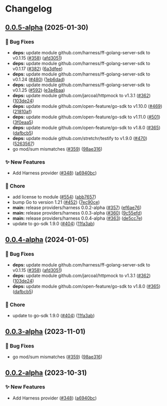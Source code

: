 # Changelog

## [0.0.5-alpha](https://github.com/beeme1mr/go-sdk-contrib/compare/providers/harness-v0.0.4-alpha...providers/harness/v0.0.5-alpha) (2025-01-30)


### 🐛 Bug Fixes

* **deps:** update module github.com/harness/ff-golang-server-sdk to v0.1.15 ([#358](https://github.com/beeme1mr/go-sdk-contrib/issues/358)) ([afd3051](https://github.com/beeme1mr/go-sdk-contrib/commit/afd30515e98ef29adab4b895e7b58cd4ec2f1bba))
* **deps:** update module github.com/harness/ff-golang-server-sdk to v0.1.17 ([#382](https://github.com/beeme1mr/go-sdk-contrib/issues/382)) ([6a3dfee](https://github.com/beeme1mr/go-sdk-contrib/commit/6a3dfee47f8b97ba15f0c2b5b70a86184a8559a6))
* **deps:** update module github.com/harness/ff-golang-server-sdk to v0.1.24 ([#480](https://github.com/beeme1mr/go-sdk-contrib/issues/480)) ([1eb6dad](https://github.com/beeme1mr/go-sdk-contrib/commit/1eb6dad21b0cffd6da5ad881b19026f2f94b24d5))
* **deps:** update module github.com/harness/ff-golang-server-sdk to v0.1.25 ([#592](https://github.com/beeme1mr/go-sdk-contrib/issues/592)) ([e3a4baa](https://github.com/beeme1mr/go-sdk-contrib/commit/e3a4baa93b5a3d219c689e0f38ca6dac2a4c10d4))
* **deps:** update module github.com/jarcoal/httpmock to v1.3.1 ([#362](https://github.com/beeme1mr/go-sdk-contrib/issues/362)) ([103de24](https://github.com/beeme1mr/go-sdk-contrib/commit/103de246316d242a70b56b07e0df13fb71777d7d))
* **deps:** update module github.com/open-feature/go-sdk to v1.10.0 ([#469](https://github.com/beeme1mr/go-sdk-contrib/issues/469)) ([21810af](https://github.com/beeme1mr/go-sdk-contrib/commit/21810afc33fce9a3940ec9dc59e65f140fcbaa57))
* **deps:** update module github.com/open-feature/go-sdk to v1.11.0 ([#501](https://github.com/beeme1mr/go-sdk-contrib/issues/501)) ([3f0eaa5](https://github.com/beeme1mr/go-sdk-contrib/commit/3f0eaa575500baa663dc24dbfc6cf8214565471f))
* **deps:** update module github.com/open-feature/go-sdk to v1.8.0 ([#365](https://github.com/beeme1mr/go-sdk-contrib/issues/365)) ([dafbcb5](https://github.com/beeme1mr/go-sdk-contrib/commit/dafbcb5d88ebbd824bbe1fe6b667ba28d5d08b2e))
* **deps:** update module github.com/stretchr/testify to v1.9.0 ([#470](https://github.com/beeme1mr/go-sdk-contrib/issues/470)) ([5263567](https://github.com/beeme1mr/go-sdk-contrib/commit/52635679b633e01e23196885a4a98d3cecbc8822))
* go mod/sum mismatches ([#359](https://github.com/beeme1mr/go-sdk-contrib/issues/359)) ([98ae316](https://github.com/beeme1mr/go-sdk-contrib/commit/98ae316c9d97de62cf1b742ac5592d15db6bbbe2))


### ✨ New Features

* Add Harness provider ([#348](https://github.com/beeme1mr/go-sdk-contrib/issues/348)) ([a6940bc](https://github.com/beeme1mr/go-sdk-contrib/commit/a6940bc495820f10e317434a89ac580ee925264c))


### 🧹 Chore

* add license to module ([#554](https://github.com/beeme1mr/go-sdk-contrib/issues/554)) ([abb7657](https://github.com/beeme1mr/go-sdk-contrib/commit/abb76571c373582f36837587400104eb754c01b9))
* bump Go to version 1.21 ([#452](https://github.com/beeme1mr/go-sdk-contrib/issues/452)) ([7ec90ce](https://github.com/beeme1mr/go-sdk-contrib/commit/7ec90ce4f9b06670187561afd9e342eed4228be1))
* **main:** release providers/harness 0.0.2-alpha ([#357](https://github.com/beeme1mr/go-sdk-contrib/issues/357)) ([ef6ae76](https://github.com/beeme1mr/go-sdk-contrib/commit/ef6ae76673a2991dc9e608d6483abe44d34c8050))
* **main:** release providers/harness 0.0.3-alpha ([#360](https://github.com/beeme1mr/go-sdk-contrib/issues/360)) ([9c55efd](https://github.com/beeme1mr/go-sdk-contrib/commit/9c55efdb3c7cf89acf97c347c6f4850d5702298f))
* **main:** release providers/harness 0.0.4-alpha ([#363](https://github.com/beeme1mr/go-sdk-contrib/issues/363)) ([de5cc7e](https://github.com/beeme1mr/go-sdk-contrib/commit/de5cc7e0364e72fe896648bcecdfaf8e55e58144))
* update to go-sdk 1.9.0 ([#404](https://github.com/beeme1mr/go-sdk-contrib/issues/404)) ([11fa3ab](https://github.com/beeme1mr/go-sdk-contrib/commit/11fa3aba065a6dd81caca30e76efc16fb64a25e3))

## [0.0.4-alpha](https://github.com/open-feature/go-sdk-contrib/compare/providers/harness/v0.0.3-alpha...providers/harness/v0.0.4-alpha) (2024-01-05)


### 🐛 Bug Fixes

* **deps:** update module github.com/harness/ff-golang-server-sdk to v0.1.15 ([#358](https://github.com/open-feature/go-sdk-contrib/issues/358)) ([afd3051](https://github.com/open-feature/go-sdk-contrib/commit/afd30515e98ef29adab4b895e7b58cd4ec2f1bba))
* **deps:** update module github.com/jarcoal/httpmock to v1.3.1 ([#362](https://github.com/open-feature/go-sdk-contrib/issues/362)) ([103de24](https://github.com/open-feature/go-sdk-contrib/commit/103de246316d242a70b56b07e0df13fb71777d7d))
* **deps:** update module github.com/open-feature/go-sdk to v1.8.0 ([#365](https://github.com/open-feature/go-sdk-contrib/issues/365)) ([dafbcb5](https://github.com/open-feature/go-sdk-contrib/commit/dafbcb5d88ebbd824bbe1fe6b667ba28d5d08b2e))


### 🧹 Chore

* update to go-sdk 1.9.0 ([#404](https://github.com/open-feature/go-sdk-contrib/issues/404)) ([11fa3ab](https://github.com/open-feature/go-sdk-contrib/commit/11fa3aba065a6dd81caca30e76efc16fb64a25e3))

## [0.0.3-alpha](https://github.com/open-feature/go-sdk-contrib/compare/providers/harness/v0.0.2-alpha...providers/harness/v0.0.3-alpha) (2023-11-01)


### 🐛 Bug Fixes

* go mod/sum mismatches ([#359](https://github.com/open-feature/go-sdk-contrib/issues/359)) ([98ae316](https://github.com/open-feature/go-sdk-contrib/commit/98ae316c9d97de62cf1b742ac5592d15db6bbbe2))

## [0.0.2-alpha](https://github.com/open-feature/go-sdk-contrib/compare/providers/harness-v0.0.1-alpha...providers/harness/v0.0.2-alpha) (2023-10-31)


### ✨ New Features

* Add Harness provider ([#348](https://github.com/open-feature/go-sdk-contrib/issues/348)) ([a6940bc](https://github.com/open-feature/go-sdk-contrib/commit/a6940bc495820f10e317434a89ac580ee925264c))
